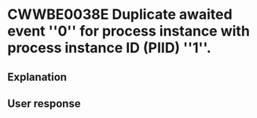 # CWWBE0038E Duplicate awaited event ''0'' for process instance with process instance ID (PIID) ''1''.

## Explanation

## User response